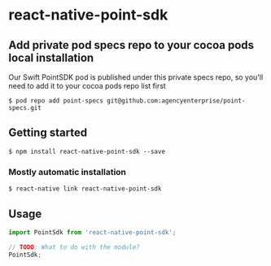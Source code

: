 # react-native-point-sdk

## Add private pod specs repo to your cocoa pods local installation

Our Swift PointSDK pod is published under this private specs repo, so you'll need to add it to your cocoa pods repo list first

`$ pod repo add point-specs git@github.com:agencyenterprise/point-specs.git`

## Getting started

`$ npm install react-native-point-sdk --save`

### Mostly automatic installation

`$ react-native link react-native-point-sdk`

## Usage
```javascript
import PointSdk from 'react-native-point-sdk';

// TODO: What to do with the module?
PointSdk;
```
